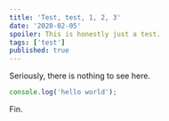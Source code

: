 ```yaml
---
title: 'Test, test, 1, 2, 3'
date: '2020-02-05'
spoiler: This is honestly just a test.
tags: ['test']
published: true
---
```


Seriously, there is nothing to see here. 

```js
console.log('hello world');
```

Fin.